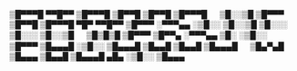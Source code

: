 ▒█▀▀▀█ ▀▀█▀▀ ▒█▀▀▀█ ▒█▀▀█ ▒█▀▀█ ▒█▀▀▀█ 　 ▒█░░▒█ ▒█▀▀▀ ▒█▀▀█ ▒█▀▀▀█ ▀█▀ ▀▀█▀▀ ▒█▀▀▀ 
░▀▀▀▄▄ ░▒█░░ ▒█░░▒█ ▒█░░░ ▒█░░░ ▒█░░▒█ 　 ▒█▒█▒█ ▒█▀▀▀ ▒█▀▀▄ ░▀▀▀▄▄ ▒█░ ░▒█░░ ▒█▀▀▀ 
▒█▄▄▄█ ░▒█░░ ▒█▄▄▄█ ▒█▄▄█ ▒█▄▄█ ▒█▄▄▄█ 　 ▒█▄▀▄█ ▒█▄▄▄ ▒█▄▄█ ▒█▄▄▄█ ▄█▄ ░▒█░░ ▒█▄▄▄ 

